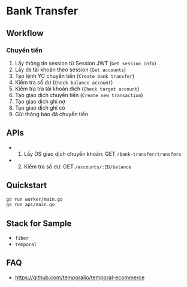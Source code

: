 # Bank Transfer

## Workflow

### Chuyển tiền

1. Lấy thông tin session từ Session JWT (`Get session info`)
2. Lấy ds tài khoản theo session (`Get accounts`)
3. Tạo lệnh YC chuyển tiền (`Create bank transfer`)
4. Kiểm tra số dư (`Check balance account`)
5. Kiểm tra tra tài khoản đích (`Check target account`)
6. Tạo giao dịch chuyển tiền (`Create new transaction`)
7. Tạo giao dịch ghi nợ
8. Tạo giao dịch ghi có
9. Gửi thông báo đã chuyển tiền

## APIs

- 1. Lấy DS giao dịch chuyển khoản: GET `/bank-transfer/transfers`
- 2. Kiểm tra số dư: GET `/accounts/:ID/balance`

## Quickstart

```bash
go run worker/main.go
go run api/main.go
```

## Stack for Sample

- `fiber`
- `temporal`

## FAQ

- <https://github.com/temporalio/temporal-ecommerce>